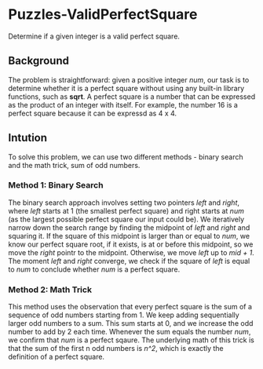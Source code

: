 # Puzzles-ValidPerfectSquare

Determine if a given integer is a valid perfect square.

## Background

The problem is straightforward: given a positive integer *num*, our task is to determine whether it
is a perfect square without using any built-in library functions, such as **sqrt**. A perfect square is
a number that can be expressed as the product of an integer with itself. For example, the
number 16 is a perfect square because it can be expressd as 4 x 4.

## Intution

To solve this problem, we can use two different methods - binary search and the math trick, sum of odd numbers.

### Method 1: Binary Search

The binary search approach involves setting two pointers *left* and *right*, where *left* starts at 1
(the smallest perfect square) and right starts at *num* (as the largest possible perfect square our
input could be). We iteratively narrow down the search range by finding the midpoint of *left* and
*right* and squaring it. If the square of this midpoint is larger than or equal to *num*, we know our
perfect square root, if it exists, is at or before this midpoint, so we move the *right* pointr to the
midpoint. Otherwise, we move *left* up to *mid + 1*. The moment *left* and *right* converge, we
check if the square of *left* is equal to *num* to conclude whether *num* is a perfect square.

### Method 2: Math Trick

This method uses the observation that every perfect square is the sum of a sequence of odd
numbers starting from 1. We keep adding sequentially larger odd numbers to a sum. This sum
starts at 0, and we increase the odd number to add by 2 each time. Whenever the sum equals
the number *num*, we confirm that *num* is a perfect sqaure. The underlying math of this trick is that
the sum of the first n odd numbers is *n^2*, which is exactly the definition of a perfect square.


